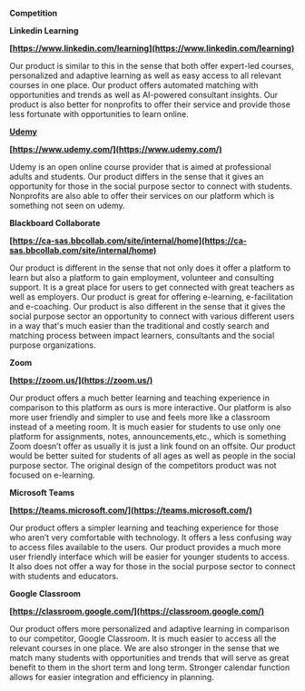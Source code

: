 **Competition**

**Linkedin Learning**

**[https://www.linkedin.com/learning](https://www.linkedin.com/learning)**

Our product is similar to this in the sense that both offer expert-led courses, personalized and adaptive learning as well as easy access to all relevant courses in one place. Our product offers automated matching with opportunities and trends as well as AI-powered consultant insights. Our product is also better for nonprofits to offer their service and provide those less fortunate with opportunities to learn online. 

**<span style="text-decoration:underline;">Udemy</span>**

**[https://www.udemy.com/](https://www.udemy.com/)**

Udemy is an open online course provider that is aimed at professional adults and students. Our product differs in the sense that it gives an opportunity for those in the social purpose sector to connect with students. Nonprofits are also able to offer their services on our platform which is something not seen on udemy. 

**Blackboard Collaborate**

**[https://ca-sas.bbcollab.com/site/internal/home](https://ca-sas.bbcollab.com/site/internal/home)**

Our product is different in the sense that not only does it offer a platform to learn but also a platform to gain employment, volunteer and consulting support. It is a great place for users to get connected with great teachers as well as employers. Our product is great for offering e-learning, e-facilitation and e-coaching. Our product is also different in the sense that it gives the social purpose sector an opportunity to connect with various different users in a way that's much easier than the traditional and costly search and matching process between impact learners, consultants and the social purpose organizations. 

**Zoom**

**[https://zoom.us/](https://zoom.us/)**

Our product offers a much better learning and teaching experience in comparison to this platform as ours is more interactive. Our platform is also more user friendly and simpler to use and feels more like a classroom instead of a meeting room. It is much easier for students to use only one platform for assignments, notes, announcements,etc., which is something Zoom doesn’t offer as usually it is just a link found on an offsite. Our product would be better suited for students of all ages as well as people in the social purpose sector. The original design of the competitors product was not focused on e-learning. 

**Microsoft Teams**

**[https://teams.microsoft.com/](https://teams.microsoft.com/)**

Our product offers a simpler learning and teaching experience for those who aren’t very comfortable with technology. It offers a less confusing way to access files available to the users. Our product provides a much more user friendly interface which will be easier for younger students to access. It also does not offer a way for those in the social purpose sector to connect with students and educators. 

**Google Classroom**

**[https://classroom.google.com/](https://classroom.google.com/)**

Our product offers more personalized and adaptive learning in comparison to our competitor, Google Classroom. It is much easier to access all the relevant courses in one place. We are also stronger in the sense that we match many students with opportunities and trends that will serve as great benefit to them in the short term and long term. Stronger calendar function allows for easier integration and efficiency in planning. 
